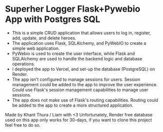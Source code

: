 # Superher Logger Flask+Pywebio App with Postgres SQL
* This is a simple CRUD application that allows users to log in, register, add, update, and delete heroes.
* The application uses Flask, SQLAlchemy, and PyWebIO to create a simple web application.
* PyWebio is used to create the user interface, while Flask and SQLAlchemy are used to handle the backend logic and database operations.
* I deployed the app to Vercel, and set-up the database (PostgreSQL) on Render.
* The app isn't configured to manage sessions for users. Session management could be added to the app to improve the user experience. Could use Flask's session management capabilities to manage user sessions.
* The app does not make use of Flask's routing capabilities. Routing could be added to the app to create a more structured application.

Made by Khant Thura / Liam with <3
Unfortunately, Render free database used on this app only works for 30-days, if you want to clone this project feel free to do so.
